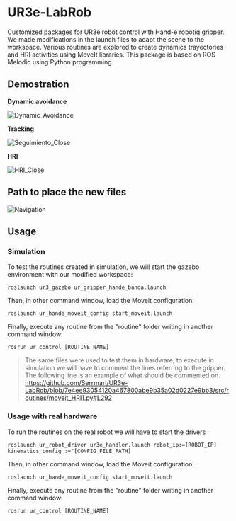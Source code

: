 # UR3e-LabRob
Customized packages for UR3e robot control with Hand-e robotiq gripper. We made modifications in the launch files to adapt the scene to the workspace.
Various routines are explored to create dynamics trayectories and HRI activities using MoveIt libraries. This package is based on ROS Melodic using Python programming.

## Demostration
**Dynamic avoidance**

![Dynamic_Avoidance](https://github.com/Serrmarl/UR3e-LabRob/assets/119684013/93efac24-2515-4a94-b3fb-3b956452de7a)

**Tracking**

![Seguimiento_Close](https://github.com/Serrmarl/UR3e-LabRob/assets/119684013/5564088d-62c3-4967-8498-09c28aa24a2c)

**HRI**

![HRI_Close](https://github.com/Serrmarl/UR3e-LabRob/assets/119684013/70cee71d-3f27-4221-9ef2-ffde3e65f9d3)
## Path to place the new files
![Navigation](https://github.com/Serrmarl/UR3e-LabRob/assets/119684013/06a2f16f-ae11-4f12-8053-22fa1e3f243f)
## Usage
### Simulation
To test the routines created in simulation, we will start the gazebo environment with our modified workspace:
```
roslaunch ur3_gazebo ur_gripper_hande_banda.launch
```
Then, in other command window, load the Moveit configuration:
```
roslaunch ur_hande_moveit_config start_moveit.launch
```
Finally, execute any routine from the "routine" folder writing in another command window:
```
rosrun ur_control [ROUTINE_NAME]
```
>The same files were used to test them in hardware, to execute in simulation we will have to comment the lines referring to the gripper.
>The following line is an example of what should be commented on.
https://github.com/Serrmarl/UR3e-LabRob/blob/7e4ee93054120a467800abe9b35a02d0227e9bb3/src/routines/moveit_HRI1.py#L292
### Usage with real hardware
To run the routines on the real robot we will have to start the drivers
```
roslaunch ur_robot_driver ur3e_handler.launch robot_ip:=[ROBOT_IP] kinematics_config_:="[CONFIG_FILE_PATH]
```
Then, in other command window, load the Moveit configuration:
```
roslaunch ur_hande_moveit_config start_moveit.launch
```
Finally, execute any routine from the "routine" folder writing in another command window:
```
rosrun ur_control [ROUTINE_NAME]
```
